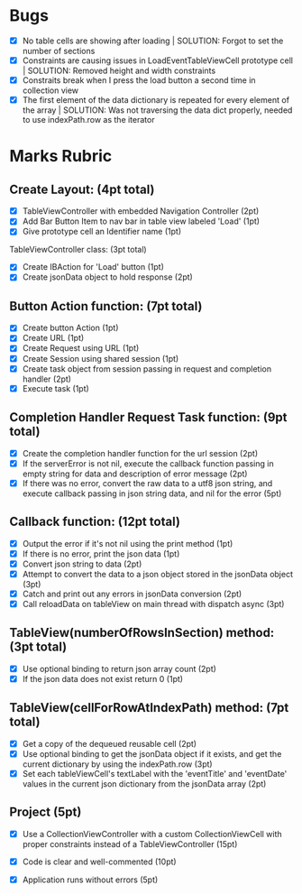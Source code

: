 # Bugs
- [x] No table cells are showing after loading | SOLUTION: Forgot to set the number of sections
- [x] Constraints are causing issues in LoadEventTableViewCell prototype cell | SOLUTION: Removed height and width constraints
- [x] Constraits break when I press the load button a second time in collection view
- [x] The first element of the data dictionary is repeated for every element of the array | SOLUTION: Was not traversing the data dict properly, needed to use indexPath.row as the iterator

# Marks Rubric
## Create Layout: (4pt total)

- [x] TableViewController with embedded Navigation Controller (2pt)
- [x] Add Bar Button Item to nav bar in table view labeled 'Load' (1pt)
- [x] Give prototype cell an Identifier name (1pt)

TableViewController class: (3pt total)

- [x] Create IBAction for 'Load' button (1pt)
- [x] Create jsonData object to hold response (2pt)

## Button Action function: (7pt total)

- [x] Create button Action (1pt)
- [x] Create URL (1pt)
- [x] Create Request using URL (1pt)
- [x] Create Session using shared session (1pt)
- [x] Create task object from session passing in request and completion handler (2pt)
- [x] Execute task (1pt)

## Completion Handler Request Task function: (9pt total)

- [x]  Create the completion handler function for the url session (2pt)
- [x] If the serverError is not nil, execute the callback function passing in empty string for data and description of error message (2pt)
- [x] If there was no error, convert the raw data to a utf8 json string, and execute callback passing in json string data, and nil for the error (5pt)

## Callback function: (12pt total)

- [x] Output the error if it's not nil using the print method (1pt)
- [x] If there is no error, print the json data (1pt)
- [x] Convert json string to data (2pt)
- [x] Attempt to convert the data to a json object stored in the jsonData object (3pt)
- [x] Catch and print out any errors in jsonData conversion (2pt)
- [x] Call reloadData on tableView on main thread with dispatch async (3pt)

## TableView(numberOfRowsInSection) method: (3pt total)

- [x] Use optional binding to return json array count (2pt)
- [x] If the json data does not exist return 0 (1pt)

## TableView(cellForRowAtIndexPath) method: (7pt total)

- [x] Get a copy of the dequeued reusable cell (2pt)
- [x] Use optional binding to get the jsonData object if it exists, and get the current dictionary by using the indexPath.row (3pt)
- [x] Set each tableViewCell's textLabel with the 'eventTitle' and 'eventDate' values in the current json dictionary from the jsonData array (2pt)

## Project (5pt)

- [x] Use a CollectionViewController with a custom CollectionViewCell with proper constraints instead of a TableViewController (15pt)
- [x] Code is clear and well-commented (10pt)
- [x] Application runs without errors (5pt)


